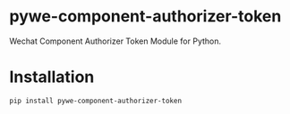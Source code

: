 # pywe-component-authorizer-token

Wechat Component Authorizer Token Module for Python.

# Installation

```shell
pip install pywe-component-authorizer-token
```
